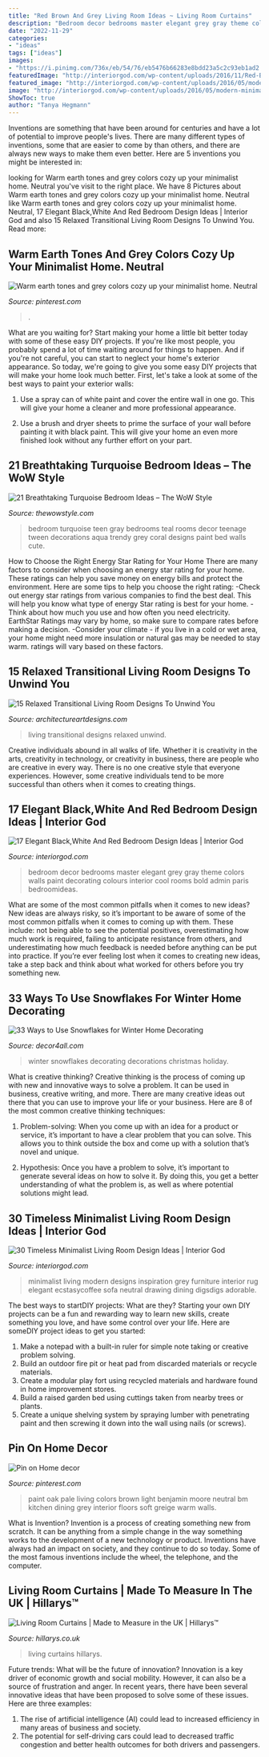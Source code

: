 ```yaml
---
title: "Red Brown And Grey Living Room Ideas ~ Living Room Curtains"
description: "Bedroom decor bedrooms master elegant grey gray theme colors walls paint decorating colours interior cool rooms bold admin paris bedroomideas"
date: "2022-11-29"
categories:
- "ideas"
tags: ["ideas"]
images:
- "https://i.pinimg.com/736x/eb/54/76/eb5476b66283e8bdd23a5c2c93eb1ad2.jpg"
featuredImage: "http://interiorgod.com/wp-content/uploads/2016/11/Red-Black-and-White-Bedroom.jpg"
featured_image: "http://interiorgod.com/wp-content/uploads/2016/05/modern-minimalist-living-room-design-ideas.jpg"
image: "http://interiorgod.com/wp-content/uploads/2016/05/modern-minimalist-living-room-design-ideas.jpg"
ShowToc: true
author: "Tanya Hegmann"
---
```



Inventions are something that have been around for centuries and have a lot of potential to improve people's lives. There are many different types of inventions, some that are easier to come by than others, and there are always new ways to make them even better. Here are 5 inventions you might be interested in: 

	

		
looking for Warm earth tones and grey colors cozy up your minimalist home. Neutral you've visit to the right place. We have 8 Pictures about Warm earth tones and grey colors cozy up your minimalist home. Neutral like Warm earth tones and grey colors cozy up your minimalist home. Neutral, 17 Elegant Black,White And Red Bedroom Design Ideas | Interior God and also 15 Relaxed Transitional Living Room Designs To Unwind You. Read more:
		
    
## Warm Earth Tones And Grey Colors Cozy Up Your Minimalist Home. Neutral

<img loading=lazy src="https://i.pinimg.com/736x/27/54/5f/27545f0b417c8fed8b34083b0c050e2e.jpg" onerror="this.onerror=null;this.src='https://tse3.mm.bing.net/th?id=OIP.KSt8ZSwKf4sNM58f_Xcu2gHaLH&amp;pid=15.1';" alt="Warm earth tones and grey colors cozy up your minimalist home. Neutral">

_Source: pinterest.com_

>. 

	

What are you waiting for? Start making your home a little bit better today with some of these easy DIY projects.
If you're like most people, you probably spend a lot of time waiting around for things to happen. And if you're not careful, you can start to neglect your home's exterior appearance. So today, we're going to give you some easy DIY projects that will make your home look much better. First, let's take a look at some of the best ways to paint your exterior walls: 
1. Use a spray can of white paint and cover the entire wall in one go. This will give your home a cleaner and more professional appearance.

2. Use a brush and dryer sheets to prime the surface of your wall before painting it with black paint. This will give your home an even more finished look without any further effort on your part. 


    
## 21 Breathtaking Turquoise Bedroom Ideas – The WoW Style

<img loading=lazy src="http://thewowstyle.com/wp-content/uploads/2016/07/Turquoise-gray-and-white-teen-bedroom.jpg" onerror="this.onerror=null;this.src='https://tse3.mm.bing.net/th?id=OIP.tzBj4Fy7sWPqZLRb__tHjQHaJ4&amp;pid=15.1';" alt="21 Breathtaking Turquoise Bedroom Ideas – The WoW Style">

_Source: thewowstyle.com_

>bedroom turquoise teen gray bedrooms teal rooms decor teenage tween decorations aqua trendy grey coral designs paint bed walls cute. 

	

How to Choose the Right Energy Star Rating for Your Home
There are many factors to consider when choosing an energy star rating for your home. These ratings can help you save money on energy bills and protect the environment. Here are some tips to help you choose the right rating:
-Check out energy star ratings from various companies to find the best deal. This will help you know what type of energy Star rating is best for your home.
-Think about how much you use and how often you need electricity. EarthStar Ratings may vary by home, so make sure to compare rates before making a decision.
-Consider your climate - if you live in a cold or wet area, your home might need more insulation or natural gas may be needed to stay warm. ratings will vary based on these factors.

    
## 15 Relaxed Transitional Living Room Designs To Unwind You

<img loading=lazy src="https://www.architectureartdesigns.com/wp-content/uploads/2014/11/15-Relaxed-Transitional-Living-Room-Designs-To-Unwind-You-12-630x403.jpg" onerror="this.onerror=null;this.src='https://tse1.mm.bing.net/th?id=OIP.kDmaxl46A1lUfcIoSTy--AHaEv&amp;pid=15.1';" alt="15 Relaxed Transitional Living Room Designs To Unwind You">

_Source: architectureartdesigns.com_

>living transitional designs relaxed unwind. 

	

Creative individuals abound in all walks of life. Whether it is creativity in the arts, creativity in technology, or creativity in business, there are people who are creative in every way. There is no one creative style that everyone experiences. However, some creative individuals tend to be more successful than others when it comes to creating things.

    
## 17 Elegant Black,White And Red Bedroom Design Ideas | Interior God

<img loading=lazy src="http://interiorgod.com/wp-content/uploads/2016/11/Red-Black-and-White-Bedroom.jpg" onerror="this.onerror=null;this.src='https://tse3.mm.bing.net/th?id=OIP.Gn4DwVGvnau5rzP9e521ugHaJ5&amp;pid=15.1';" alt="17 Elegant Black,White And Red Bedroom Design Ideas | Interior God">

_Source: interiorgod.com_

>bedroom decor bedrooms master elegant grey gray theme colors walls paint decorating colours interior cool rooms bold admin paris bedroomideas. 

	

What are some of the most common pitfalls when it comes to new ideas?
New ideas are always risky, so it’s important to be aware of some of the most common pitfalls when it comes to coming up with them. These include: not being able to see the potential positives, overestimating how much work is required, failing to anticipate resistance from others, and underestimating how much feedback is needed before anything can be put into practice. If you’re ever feeling lost when it comes to creating new ideas, take a step back and think about what worked for others before you try something new.

    
## 33 Ways To Use Snowflakes For Winter Home Decorating

<img loading=lazy src="https://decor4all.com/wp-content/uploads/2013/12/snowflakes-holiday-decorations-winter-decorating-ideas-20.jpg" onerror="this.onerror=null;this.src='https://tse1.mm.bing.net/th?id=OIP.nPCTufA5Y1IM1z_4a_j3WQAAAA&amp;pid=15.1';" alt="33 Ways to Use Snowflakes for Winter Home Decorating">

_Source: decor4all.com_

>winter snowflakes decorating decorations christmas holiday. 

	

What is creative thinking?
Creative thinking is the process of coming up with new and innovative ways to solve a problem. It can be used in business, creative writing, and more. There are many creative ideas out there that you can use to improve your life or your business. Here are 8 of the most common creative thinking techniques:
1. Problem-solving: When you come up with an idea for a product or service, it’s important to have a clear problem that you can solve. This allows you to think outside the box and come up with a solution that’s novel and unique.

2. Hypothesis: Once you have a problem to solve, it’s important to generate several ideas on how to solve it. By doing this, you get a better understanding of what the problem is, as well as where potential solutions might lead.

    
## 30 Timeless Minimalist Living Room Design Ideas | Interior God

<img loading=lazy src="http://interiorgod.com/wp-content/uploads/2016/05/modern-minimalist-living-room-design-ideas.jpg" onerror="this.onerror=null;this.src='https://tse3.mm.bing.net/th?id=OIP.hBWVov6w3FOIG4CnC6-xFwHaLH&amp;pid=15.1';" alt="30 Timeless Minimalist Living Room Design Ideas | Interior God">

_Source: interiorgod.com_

>minimalist living modern designs inspiration grey furniture interior rug elegant ecstasycoffee sofa neutral drawing dining digsdigs adorable. 

	

The best ways to startDIY projects: What are they?
Starting your own DIY projects can be a fun and rewarding way to learn new skills, create something you love, and have some control over your life. Here are someDIY project ideas to get you started: 
1. Make a notepad with a built-in ruler for simple note taking or creative problem solving.
2. Build an outdoor fire pit or heat pad from discarded materials or recycle materials. 
3. Create a modular play fort using recycled materials and hardware found in home improvement stores. 
4. Build a raised garden bed using cuttings taken from nearby trees or plants. 
5. Create a unique shelving system by spraying lumber with penetrating paint and then screwing it down into the wall using nails (or screws).

    
## Pin On Home Decor

<img loading=lazy src="https://i.pinimg.com/736x/eb/54/76/eb5476b66283e8bdd23a5c2c93eb1ad2.jpg" onerror="this.onerror=null;this.src='https://tse2.mm.bing.net/th?id=OIP.MNFTgi4guFIYkSpQRxV0twHaJ4&amp;pid=15.1';" alt="Pin on Home decor">

_Source: pinterest.com_

>paint oak pale living colors brown light benjamin moore neutral bm kitchen dining grey interior floors soft greige warm walls. 

	

What is Invention?
Invention is a process of creating something new from scratch. It can be anything from a simple change in the way something works to the development of a new technology or product. Inventions have always had an impact on society, and they continue to do so today. Some of the most famous inventions include the wheel, the telephone, and the computer.

    
## Living Room Curtains | Made To Measure In The UK | Hillarys™

<img loading=lazy src="https://static.hillarys.co.uk/asset/media/25407/hil-2019softslaunch-curtains-fascinationjuniper-romans-malonevelvetrose-living.jpg?cb=20190310162208&amp;mcb=5f884e47a7424cfe86340315ccaafed0" onerror="this.onerror=null;this.src='https://tse4.mm.bing.net/th?id=OIP.CZIXwD23TENpNTsq5OP5bwHaLG&amp;pid=15.1';" alt="Living Room Curtains | Made to Measure in the UK | Hillarys™">

_Source: hillarys.co.uk_

>living curtains hillarys. 

	

Future trends: What will be the future of innovation?
Innovation is a key driver of economic growth and social mobility. However, it can also be a source of frustration and anger. In recent years, there have been several innovative ideas that have been proposed to solve some of these issues. Here are three examples:
1. The rise of artificial intelligence (AI) could lead to increased efficiency in many areas of business and society.
2. The potential for self-driving cars could lead to decreased traffic congestion and better health outcomes for both drivers and passengers.

